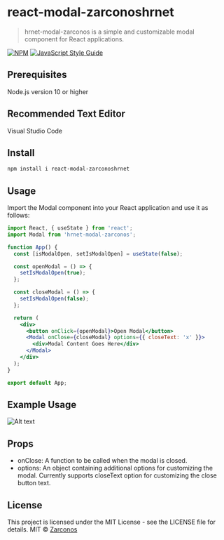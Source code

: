 # react-modal-zarconoshrnet

> hrnet-modal-zarconos is a simple and customizable modal component for React applications.

[![NPM](https://img.shields.io/npm/v/react-modal-zarconoshrnet.svg)](https://www.npmjs.com/package/react-modal-zarconoshrnet) [![JavaScript Style Guide](https://img.shields.io/badge/code_style-standard-brightgreen.svg)](https://standardjs.com)


## Prerequisites

Node.js version 10 or higher

## Recommended Text Editor

Visual Studio Code

## Install

```bash
npm install i react-modal-zarconoshrnet
```

## Usage

Import the Modal component into your React application and use it as follows:


```jsx
import React, { useState } from 'react';
import Modal from 'hrnet-modal-zarconos';

function App() {
  const [isModalOpen, setIsModalOpen] = useState(false);

  const openModal = () => {
    setIsModalOpen(true);
  };

  const closeModal = () => {
    setIsModalOpen(false);
  };

  return (
    <div>
      <button onClick={openModal}>Open Modal</button>
      <Modal onClose={closeModal} options={{ closeText: 'x' }}>
        <div>Modal Content Goes Here</div>
      </Modal>
    </div>
  );
}

export default App;
```

## Example Usage

![Alt text](https://image.noelshack.com/fichiers/2024/15/4/1712790827-modal.png "Modal")


## Props

- onClose: A function to be called when the modal is closed.
- options: An object containing additional options for customizing the modal. Currently supports closeText option for customizing the close button text.

## License

This project is licensed under the MIT License - see the LICENSE file for details.
MIT © [Zarconos](https://github.com/Zarconos)

